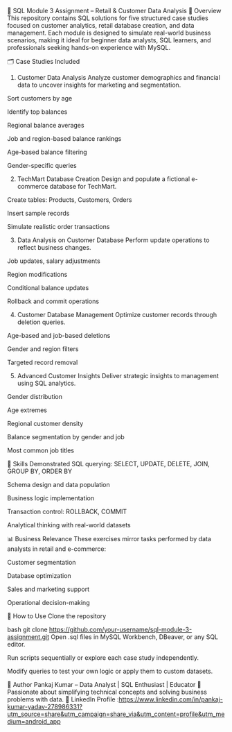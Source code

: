 
🧠 SQL Module 3 Assignment – Retail & Customer Data Analysis
📌 Overview
This repository contains SQL solutions for five structured case studies focused on customer analytics, retail database creation, and data management. Each module is designed to simulate real-world business scenarios, making it ideal for beginner data analysts, SQL learners, and professionals seeking hands-on experience with MySQL.

🗂️ Case Studies Included
1. Customer Data Analysis
Analyze customer demographics and financial data to uncover insights for marketing and segmentation.

Sort customers by age

Identify top balances

Regional balance averages

Job and region-based balance rankings

Age-based balance filtering

Gender-specific queries

2. TechMart Database Creation
Design and populate a fictional e-commerce database for TechMart.

Create tables: Products, Customers, Orders

Insert sample records

Simulate realistic order transactions

3. Data Analysis on Customer Database
Perform update operations to reflect business changes.

Job updates, salary adjustments

Region modifications

Conditional balance updates

Rollback and commit operations

4. Customer Database Management
Optimize customer records through deletion queries.

Age-based and job-based deletions

Gender and region filters

Targeted record removal

5. Advanced Customer Insights
Deliver strategic insights to management using SQL analytics.

Gender distribution

Age extremes

Regional customer density

Balance segmentation by gender and job

Most common job titles

🧪 Skills Demonstrated
SQL querying: SELECT, UPDATE, DELETE, JOIN, GROUP BY, ORDER BY

Schema design and data population

Business logic implementation

Transaction control: ROLLBACK, COMMIT

Analytical thinking with real-world datasets

📊 Business Relevance
These exercises mirror tasks performed by data analysts in retail and e-commerce:

Customer segmentation

Database optimization

Sales and marketing support

Operational decision-making

🚀 How to Use
Clone the repository

bash
git clone https://github.com/your-username/sql-module-3-assignment.git
Open .sql files in MySQL Workbench, DBeaver, or any SQL editor.

Run scripts sequentially or explore each case study independently.

Modify queries to test your own logic or apply them to custom datasets.

🙌 Author
Pankaj Kumar – Data Analyst | SQL Enthusiast | Educator 📍 Passionate about simplifying technical concepts and solving business problems with data.
🔗 LinkedIn Profile :https://www.linkedin.com/in/pankaj-kumar-yadav-278986331?utm_source=share&utm_campaign=share_via&utm_content=profile&utm_medium=android_app




